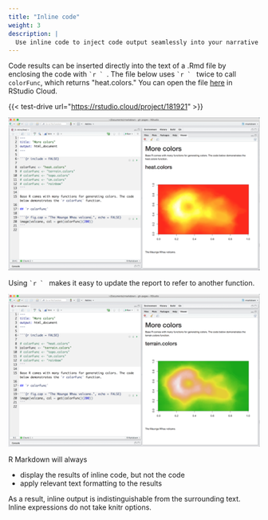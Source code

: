 ```yaml
---
title: "Inline code"
weight: 3
description: | 
  Use inline code to inject code output seamlessly into your narrative text.
---
```


Code results can be inserted directly into the text of a .Rmd file by enclosing the code with `` `r `  ``. The file below uses `` `r `  `` twice to call `colorFunc`, which returns "heat.colors." You can open the file [here](https://rstudio.cloud/project/181921) in RStudio Cloud.

{{< test-drive url="https://rstudio.cloud/project/181921" >}}

![](inline-1-heat.png)
</br>

Using `` `r `  `` makes it easy to update the report to refer to another function. 

![](inline-2-terrain.png)
</br>

R Markdown will always 

* display the results of inline code, but not the code
* apply relevant text formatting to the results

As a result, inline output is indistinguishable from the surrounding text. Inline expressions do not take knitr options.
